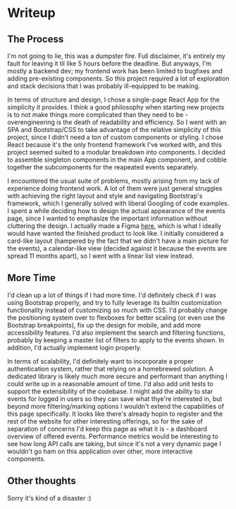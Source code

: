 # Writeup

## The Process

I'm not going to lie, this was a dumpster fire. Full disclaimer, it's entirely my fault for leaving it til like 5 hours before the deadline. But anyways, I'm mostly a backend dev; my frontend work has been limited to bugfixes and adding pre-existing components. So this project required a lot of exploration and stack decisions that I was probably ill-equipped to be making. 

In terms of structure and design, I chose a single-page React App for the simplicity it provides. I think a good philosophy when starting new projects is to not make things more complicated than they need to be - overengineering is the death of readability and efficiency. So I went with an SPA and Bootstrap/CSS to take advantage of the relative simplicity of this project, since I didn't need a ton of custom components or styling. I chose React because it's the only frontend framework I've worked with, and this project seemed suited to a modular breakdown into components. I decided to assemble singleton components in the main App component, and cobble together the subcomponents for the reapeated events separately.

I encountered the usual suite of problems, mostly arising from my lack of experience doing frontend work. A lot of them were just general struggles with achieving the right layout and style and navigating Bootstrap's framework, which I generally solved with liberal Googling of code examples. I spent a while deciding how to design the actual appearance of the events page, since I wanted to emphasize the important information without cluttering the design. I actually made a Figma [here](https://www.figma.com/file/ABdBrTO2VoTuN2S2M6a1hF/Untitled?node-id=2%3A37), which is what I ideally would have wanted the finished product to look like. I initially considered a card-like layout (hampered by the fact that we didn't have a main picture for the events), a calendar-like view (decided against it because the events are spread 11 months apart), so I went with a linear list view instead. 

## More Time

I'd clean up a lot of things if I had more time. I'd definitely check if I was using Bootstrap properly, and try to fully leverage its builtin customization functionality instead of customizing so much with CSS. I'd probably change the positioning system over to flexboxes for better scaling (or even use the Bootstrap breakpoints), fix up the design for mobile, and add more accessibility features. I'd also implement the search and filtering functions, probably by keeping a master list of filters to apply to the events shown. In addition, I'd actually implement login properly.

In terms of scalability, I'd definitely want to incorporate a proper authentication system, rather that relying on a homebrewed solution. A dedicated library is likely much more secure and performant than anything I could write up in a reasonable amount of time. I'd also add unit tests to support the extensibility of the codebase. I might add the ability to star events for logged in users so they can save what thye're interested in, but beyond more filtering/marking options I wouldn't extend the capabilities of this page specifically. It looks like there's already hopin to register and the rest of the website for other interesting offerings, so for the sake of separation of concerns I'd keep this page as what it is - a dashboard overview of offered events. Performance metrics would be interesting to see how long API calls are taking, but since it's not a very dynamic page I wouldn't go ham on this application over other, more interactive components.

## Other thoughts
Sorry it's kind of a disaster :)
